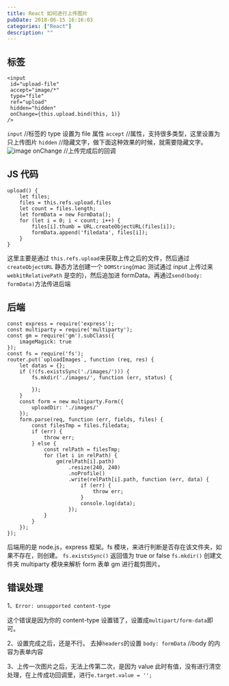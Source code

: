 ```yaml
---
title: React 如何进行上传图片
pubDate: 2018-06-15 16:16:03
categories: ["React"]
description: ""
---
```


## 标签

```
<input
 id="upload-file"
 accept="image/*"
 type="file"
 ref="upload"
 hidden="hidden"
 onChange={this.upload.bind(this, 1)}
/>
```

`input` //标签的 type 设置为 file 属性
`accept` //属性，支持很多类型，这里设置为只上传图片
`hidden` //隐藏文字，做下面这种效果的时候，就需要隐藏文字。
![image](https://user-images.githubusercontent.com/16217324/41458033-0f9a7d52-70b8-11e8-9037-ca6443298f97.png)
onChange //上传完成后的回调

## JS 代码

```
upload() {
    let files;
    files = this.refs.upload.files
    let count = files.length;
    let formData = new FormData();
    for (let i = 0; i < count; i++) {
        files[i].thumb = URL.createObjectURL(files[i]);
        formData.append('filedata', files[i]);
    }
}
```

这里主要是通过 `this.refs.upload`来获取上传之后的文件，然后通过`createObjectURL` 静态方法创建一个 `DOMString`(mac 测试通过 input 上传过来`webkitRelativePath` 是空的)，然后追加进 formData。再通过`send(body: formData)`方法传进后端

## 后端

```
const express = require('express');
const multiparty = require('multiparty');
const gm = require('gm').subClass({
    imageMagick: true
});
const fs = require('fs');
router.put(`uploadImages`, function (req, res) {
    let datas = {};
    if (!(fs.existsSync('./images/'))) {
        fs.mkdir('./images/', function (err, status) {

        });
    }
    const form = new multiparty.Form({
        uploadDir: './images/'
    });
    form.parse(req, function (err, fields, files) {
        const filesTmp = files.filedata;
        if (err) {
            throw err;
        } else {
            const relPath = filesTmp;
            for (let i in relPath) {
                gm(relPath[i].path)
                    .resize(240, 240)
                    .noProfile()
                    .write(relPath[i].path, function (err, data) {
                        if (err) {
                            throw err;
                        }
                        console.log(data);
                    });
            }
        }
    });
});
```

后端用的是 node.js，express 框架。fs 模块，来进行判断是否存在该文件夹，如果不存在，则创建。
`fs.existsSync()` 返回值为 true or false `fs.mkdir()` 创建文件夹 multiparty 模块来解析 form 表单
gm 进行裁剪图片。

## 错误处理

1、`Error: unsupported content-type`

这个错误是因为你的 content-type 设置错了，设置成`multipart/form-data`即可。

2、设置完成之后，还是不行。
去掉`headers`的设置
`body: formData` //body 的内容为表单内容

3、上传一次图片之后，无法上传第二次，是因为 value 此时有值，没有进行清空处理，在上传成功回调里，进行`e.target.value = '';`
